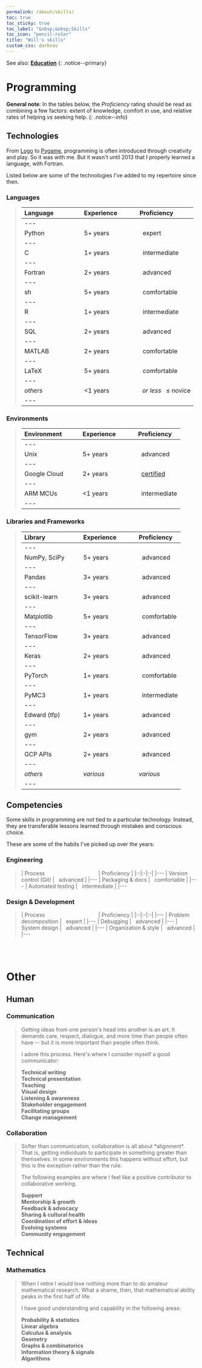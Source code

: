 ```yaml
---
permalink: /about/skills/
toc: true
toc_sticky: true
toc_label: "&nbsp;&nbsp;Skills"
toc_icon: "pencil-ruler"
title: "Will's skills"
custom_css: darknav
---
```


See also: [**Education**](/about/education/)
{: .notice--primary}

# Programming

**General note**: In the tables below, the *Proficiency* rating should be read as combining a few factors: extent of knowledge, comfort in use, and relative rates of helping *vs* seeking help.
{: .notice--info}

## Technologies

From [Logo](https://en.wikipedia.org/wiki/Turtle_graphics) to [Pygame](https://en.wikipedia.org/wiki/Pygame), programming is often introduced through creativity and play. So it was with me. But it wasn't until 2013 that I properly learned a language, with Fortran.

Listed below are some of the technologies I've added to my repertoire since then.

### Languages
<blockquote class="trimb" markdown="block">

| Language&nbsp;&nbsp;&nbsp;&nbsp;&nbsp;&nbsp;&nbsp;&nbsp;&nbsp;&nbsp;&nbsp;&nbsp;&nbsp;&nbsp;&nbsp; | Experience&nbsp;&nbsp;&nbsp;&nbsp;&nbsp;&nbsp;&nbsp;&nbsp;&nbsp;&nbsp; | Proficiency |
|:-|:-|:-|
|---
| Python | 5+ years | <i class="fas fa-star" style="color: #081214;"></i><i class="fas fa-star" style="color: #081214;"></i><i class="fas fa-star" style="color: #081214;"></i><i class="fas fa-star" style="color: #081214;"></i><i class="fas fa-star" style="color: #081214;"></i>&nbsp;&nbsp;expert |
|---
| C | 1+ years | <i class="fas fa-star" style="color: #081214;"></i><i class="fas fa-star" style="color: #081214;"></i><i class="fas fa-star" style="color: #081214;"></i><i class="far fa-star" style="color: #081214;"></i><i class="far fa-star" style="color: #081214;"></i>&nbsp;&nbsp;intermediate |
|---
| Fortran | 2+ years | <i class="fas fa-star" style="color: #081214;"></i><i class="fas fa-star" style="color: #081214;"></i><i class="fas fa-star" style="color: #081214;"></i><i class="fas fa-star" style="color: #081214;"></i><i class="far fa-star" style="color: #081214;"></i>&nbsp;&nbsp;advanced |
|---
| sh | 5+ years | <i class="fas fa-star" style="color: #081214;"></i><i class="fas fa-star" style="color: #081214;"></i><i class="fas fa-star" style="color: #081214;"></i><i class="fas fa-star-half-alt" style="color: #081214;"></i><i class="far fa-star" style="color: #081214;"></i>&nbsp;&nbsp;comfortable |
|---
| R | 1+ years | <i class="fas fa-star" style="color: #081214;"></i><i class="fas fa-star" style="color: #081214;"></i><i class="fas fa-star-half-alt" style="color: #081214;"></i><i class="far fa-star" style="color: #081214;"></i><i class="far fa-star" style="color: #081214;"></i>&nbsp;&nbsp;intermediate |
|---
| SQL | 2+ years | <i class="fas fa-star" style="color: #081214;"></i><i class="fas fa-star" style="color: #081214;"></i><i class="fas fa-star" style="color: #081214;"></i><i class="fas fa-star" style="color: #081214;"></i><i class="fas fa-star-half-alt" style="color: #081214;"></i>&nbsp;&nbsp;advanced |
|---
| MATLAB | 2+ years | <i class="fas fa-star" style="color: #081214;"></i><i class="fas fa-star" style="color: #081214;"></i><i class="fas fa-star" style="color: #081214;"></i><i class="fas fa-star-half-alt" style="color: #081214;"></i><i class="far fa-star" style="color: #081214;"></i>&nbsp;&nbsp;comfortable |
|---
| LaTeX | 5+ years | <i class="fas fa-star" style="color: #081214;"></i><i class="fas fa-star" style="color: #081214;"></i><i class="fas fa-star" style="color: #081214;"></i><i class="fas fa-star-half-alt" style="color: #081214;"></i><i class="far fa-star" style="color: #081214;"></i>&nbsp;&nbsp;comfortable |
|---
| *others* | <1 years | <i class="fas fa-star" style="color: #081214;"></i><i class="fas fa-star" style="color: #081214;"></i> &#8239; *or less* &nbsp; ≤ novice |
|---

</blockquote>


### Environments
<blockquote class="trimb" markdown="block">

| Environment&nbsp;&nbsp;&nbsp;&nbsp;&nbsp;&nbsp;&nbsp;&nbsp;&nbsp; | Experience&nbsp;&nbsp;&nbsp;&nbsp;&nbsp;&nbsp;&nbsp;&nbsp;&nbsp;&nbsp; | Proficiency |
|:-|:-|:-|
|---
| Unix | 5+ years | <i class="fas fa-star" style="color: #081214;"></i><i class="fas fa-star" style="color: #081214;"></i><i class="fas fa-star" style="color: #081214;"></i><i class="fas fa-star" style="color: #081214;"></i><i class="fas fa-star-half-alt" style="color: #081214;"></i>&nbsp;&nbsp;advanced |
|---
| Google Cloud | 2+ years | <i class="fas fa-star" style="color: #081214;"></i><i class="fas fa-star" style="color: #081214;"></i><i class="fas fa-star" style="color: #081214;"></i><i class="fas fa-star" style="color: #081214;"></i><i class="far fa-star" style="color: #081214;"></i>&nbsp;&nbsp;[certified](https://cloud.google.com/certification/data-engineer) |
|---
| ARM MCUs | <1 years | <i class="fas fa-star" style="color: #081214;"></i><i class="fas fa-star" style="color: #081214;"></i><i class="fas fa-star-half-alt" style="color: #081214;"></i><i class="far fa-star" style="color: #081214;"></i><i class="far fa-star" style="color: #081214;"></i>&nbsp;&nbsp;intermediate |
|---

</blockquote>


### Libraries and Frameworks
<blockquote class="trimb" markdown="block">

| Library&nbsp;&nbsp;&nbsp;&nbsp;&nbsp;&nbsp;&nbsp;&nbsp;&nbsp;&nbsp;&nbsp;&nbsp;&nbsp;&nbsp;&nbsp;&nbsp;&nbsp;&nbsp;&nbsp;&#8239; | Experience&nbsp;&nbsp;&nbsp;&nbsp;&nbsp;&nbsp;&nbsp;&nbsp;&nbsp;&nbsp; | Proficiency |
|:-|:-|:-|
|---
| NumPy, SciPy | 5+ years | <i class="fas fa-star" style="color: #081214;"></i><i class="fas fa-star" style="color: #081214;"></i><i class="fas fa-star" style="color: #081214;"></i><i class="fas fa-star" style="color: #081214;"></i><i class="fas fa-star-half-alt" style="color: #081214;"></i>&nbsp;&nbsp;advanced |
|---
| Pandas | 3+ years | <i class="fas fa-star" style="color: #081214;"></i><i class="fas fa-star" style="color: #081214;"></i><i class="fas fa-star" style="color: #081214;"></i><i class="fas fa-star" style="color: #081214;"></i><i class="fas fa-star-half-alt" style="color: #081214;"></i>&nbsp;&nbsp;advanced |
|---
| scikit-learn | 3+ years | <i class="fas fa-star" style="color: #081214;"></i><i class="fas fa-star" style="color: #081214;"></i><i class="fas fa-star" style="color: #081214;"></i><i class="fas fa-star" style="color: #081214;"></i><i class="far fa-star" style="color: #081214;"></i>&nbsp;&nbsp;advanced |
|---
| Matplotlib | 5+ years | <i class="fas fa-star" style="color: #081214;"></i><i class="fas fa-star" style="color: #081214;"></i><i class="fas fa-star" style="color: #081214;"></i><i class="fas fa-star-half-alt" style="color: #081214;"></i><i class="far fa-star" style="color: #081214;"></i>&nbsp;&nbsp;comfortable |
|---
| TensorFlow | 3+ years | <i class="fas fa-star" style="color: #081214;"></i><i class="fas fa-star" style="color: #081214;"></i><i class="fas fa-star" style="color: #081214;"></i><i class="fas fa-star" style="color: #081214;"></i><i class="fas fa-star-half-alt" style="color: #081214;"></i>&nbsp;&nbsp;advanced |
|---
| Keras | 2+ years | <i class="fas fa-star" style="color: #081214;"></i><i class="fas fa-star" style="color: #081214;"></i><i class="fas fa-star" style="color: #081214;"></i><i class="fas fa-star" style="color: #081214;"></i><i class="far fa-star" style="color: #081214;"></i>&nbsp;&nbsp;advanced |
|---
| PyTorch | 1+ years | <i class="fas fa-star" style="color: #081214;"></i><i class="fas fa-star" style="color: #081214;"></i><i class="fas fa-star" style="color: #081214;"></i><i class="fas fa-star-half-alt" style="color: #081214;"></i><i class="far fa-star" style="color: #081214;"></i>&nbsp;&nbsp;comfortable |
|---
| PyMC3 | 1+ years | <i class="fas fa-star" style="color: #081214;"></i><i class="fas fa-star" style="color: #081214;"></i><i class="fas fa-star" style="color: #081214;"></i><i class="far fa-star" style="color: #081214;"></i><i class="far fa-star" style="color: #081214;"></i>&nbsp;&nbsp;intermediate |
|---
| Edward (tfp) | 1+ years | <i class="fas fa-star" style="color: #081214;"></i><i class="fas fa-star" style="color: #081214;"></i><i class="fas fa-star" style="color: #081214;"></i><i class="fas fa-star" style="color: #081214;"></i><i class="far fa-star" style="color: #081214;"></i>&nbsp;&nbsp;advanced |
|---
| gym | 2+ years | <i class="fas fa-star" style="color: #081214;"></i><i class="fas fa-star" style="color: #081214;"></i><i class="fas fa-star" style="color: #081214;"></i><i class="fas fa-star" style="color: #081214;"></i><i class="fas fa-star-half-alt" style="color: #081214;"></i>&nbsp;&nbsp;advanced |
|---
| GCP APIs | 2+ years | <i class="fas fa-star" style="color: #081214;"></i><i class="fas fa-star" style="color: #081214;"></i><i class="fas fa-star" style="color: #081214;"></i><i class="fas fa-star" style="color: #081214;"></i><i class="far fa-star" style="color: #081214;"></i>&nbsp;&nbsp;advanced |
|---
| *others* | *various* | *various* |
|---

</blockquote>

## Competencies
Some skills in programming are not tied to a particular technology. Instead, they are transferable lessons learned through mistakes and conscious choice.

These are some of the habits I've picked up over the years:

### Engineering
<blockquote class="trimb" markdown="block">

| Process&nbsp;&nbsp;&nbsp;&nbsp;&nbsp;&nbsp;&nbsp;&nbsp;&nbsp;&nbsp;&nbsp;&nbsp;&nbsp;&nbsp;&nbsp;&nbsp;&nbsp;&nbsp;&nbsp;&nbsp;&nbsp;&nbsp;&nbsp;&nbsp;&nbsp;&nbsp;&nbsp;&nbsp;&nbsp;&nbsp;&nbsp;&nbsp;&nbsp;&nbsp;&nbsp; | Proficiency |
|:-|:-|:-|
|---
| Version control (Git) | <i class="fas fa-star" style="color: #081214;"></i><i class="fas fa-star" style="color: #081214;"></i><i class="fas fa-star" style="color: #081214;"></i><i class="fas fa-star" style="color: #081214;"></i><i class="far fa-star" style="color: #081214;"></i>&nbsp;&nbsp;advanced |
|---
| Packaging & docs | <i class="fas fa-star" style="color: #081214;"></i><i class="fas fa-star" style="color: #081214;"></i><i class="fas fa-star" style="color: #081214;"></i><i class="fas fa-star-half-alt" style="color: #081214;"></i><i class="far fa-star" style="color: #081214;"></i>&nbsp;&nbsp;comfortable |
|---
| Automated testing | <i class="fas fa-star" style="color: #081214;"></i><i class="fas fa-star" style="color: #081214;"></i><i class="fas fa-star-half-alt" style="color: #081214;"></i><i class="far fa-star" style="color: #081214;"></i><i class="far fa-star" style="color: #081214;"></i>&nbsp;&nbsp;intermediate |
|---

</blockquote>

### Design & Development
<blockquote class="trimb" markdown="block">

| Process&nbsp;&nbsp;&nbsp;&nbsp;&nbsp;&nbsp;&nbsp;&nbsp;&nbsp;&nbsp;&nbsp;&nbsp;&nbsp;&nbsp;&nbsp;&nbsp;&nbsp;&nbsp;&nbsp;&nbsp;&nbsp;&nbsp;&nbsp;&nbsp;&nbsp;&nbsp;&nbsp;&nbsp;&nbsp;&nbsp;&nbsp;&nbsp;&nbsp;&nbsp;&nbsp; | Proficiency |
|:-|:-|:-|
|---
| Problem decomposition | <i class="fas fa-star" style="color: #081214;"></i><i class="fas fa-star" style="color: #081214;"></i><i class="fas fa-star" style="color: #081214;"></i><i class="fas fa-star" style="color: #081214;"></i><i class="fas fa-star" style="color: #081214;"></i>&nbsp;&nbsp;expert |
|---
| Debugging | <i class="fas fa-star" style="color: #081214;"></i><i class="fas fa-star" style="color: #081214;"></i><i class="fas fa-star" style="color: #081214;"></i><i class="fas fa-star" style="color: #081214;"></i><i class="fas fa-star-half-alt" style="color: #081214;"></i>&nbsp;&nbsp;advanced |
|---
| System design | <i class="fas fa-star" style="color: #081214;"></i><i class="fas fa-star" style="color: #081214;"></i><i class="fas fa-star" style="color: #081214;"></i><i class="fas fa-star" style="color: #081214;"></i><i class="far fa-star" style="color: #081214;"></i>&nbsp;&nbsp;advanced |
|---
| Organization & style | <i class="fas fa-star" style="color: #081214;"></i><i class="fas fa-star" style="color: #081214;"></i><i class="fas fa-star" style="color: #081214;"></i><i class="fas fa-star" style="color: #081214;"></i><i class="fas fa-star-half-alt" style="color: #081214;"></i>&nbsp;&nbsp;advanced |
|---

</blockquote>

<br /><br />

# Other
## Human
### Communication
<blockquote class="trimb" markdown="block">
Getting ideas from one person's head into another is an art. It demands care, respect, dialogue, and more time than people often have -- but it is more important than people often think.

I adore this process. Here's where I consider myself a good communicator:

**Technical writing**  
**Technical presentation**  
**Teaching**  
**Visual design**  
**Listening & awareness**  
**Stakeholder engagement**  
**Facilitating groups**  
**Change management**  
</blockquote>


### Collaboration
<blockquote class="trimb" markdown="block">
Softer than communication, collaboration is all about *alignment*. That is, getting individuals to participate in something greater than themselves. In some environments this happens without effort, but this is the exception rather than the rule.

The following examples are where I feel like a positive contributor to collaborative working.

**Support**  
**Mentorship & growth**  
**Feedback & advocacy**  
**Sharing & cultural health**  
**Coordination of effort & ideas**  
**Evolving systems**  
**Community engagement**  
</blockquote>

## Technical

### Mathematics
<blockquote class="trimb" markdown="block">
When I retire I would love nothing more than to do amateur mathematical research. What a shame, then, that mathematical ability peaks in the first half of life.

I have good understanding and capability in the following areas:

**Probability & statistics**  
**Linear algebra**  
**Calculus & analysis**  
**Geometry**  
**Graphs & combinatorics**  
**Information theory & signals**  
**Algorithms**
</blockquote>
